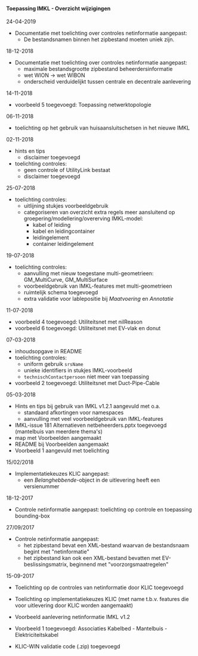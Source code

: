 ﻿#### Toepassing IMKL - Overzicht wijzigingen

24-04-2019
* Documentatie met toelichting over controles netinformatie aangepast:
  - De bestandsnamen binnen het zipbestand moeten uniek zijn. 

18-12-2018
* Documentatie met toelichting over controles netinformatie aangepast:
  - maximale bestandsgrootte zipbestand beheerdersinformatie
  - wet WION -> wet WIBON
  - onderscheid verduidelijkt tussen centrale en decentrale aanlevering

14-11-2018
- voorbeeld 5 toegevoegd: Toepassing netwerktopologie

06-11-2018
- toelichting op het gebruik van huisaansluitschetsen in het nieuwe IMKL

02-11-2018
- hints en tips
  - disclaimer toegevoegd
- toelichting controles:
  - geen controle of UtilityLink bestaat
  - disclaimer toegevoegd

25-07-2018
- toelichting controles:
  - uitlijning stukjes voorbeeldgebruik
  - categoriseren van overzicht extra regels meer aansluitend op groepering/modellering/overerving IMKL-model:
    - kabel of leiding
	- kabel en leidingcontainer
	- leidingelement
	- container leidingelement

19-07-2018
- toelichting controles:
  - aanvulling met nieuw toegestane multi-geometrieen: GM_MultiCurve, GM_MultiSurface
  - voorbeeldgebruik van IMKL-features met multi-geometrieen
  - ruimtelijk schema toegevoegd
  - extra validatie voor lablepositie bij _Maatvoering_ en _Annotatie_

11-07-2018  
- voorbeeld 4 toegevoegd: Utiliteitsnet met nilReason
- voorbeeld 6 toegevoegd: Utiliteitsnet met EV-vlak en donut

07-03-2018
- inhoudsopgave in README
- toelichting controles:
  - uniform gebruik `srsName`
  - unieke identifiers in stukjes IMKL-voorbeeld
  - `technischContactpersoon` niet meer van toepassing
- voorbeeld 2 toegevoegd: Utiliteitsnet met Duct-Pipe-Cable

05-03-2018
- Hints en tips bij gebruik van IMKL v1.2.1 aangevuld met o.a.
  - standaard afkortingen voor namespaces
  - aanvulling met veel voorbeeldgebruik van IMKL-features
- IMKL-issue 181 Alternatieven netbeheerders.pptx toegevoegd (mantelbuis van meerdere thema's)
- map met Voorbeelden aangemaakt
- README bij Voorbeelden aangemaakt
- Voorbeeld 1 aangevuld met toelichting

15/02/2018
* Implementatiekeuzes KLIC aangepast:
  - een _Belanghebbende_-object in de uitlevering heeft een versienummer

18-12-2017
* Controle netinformatie aangepast: toelichting op controle en toepassing bounding-box

27/09/2017
* Controle netinformatie aangepast:
  - het zipbestand bevat een XML-bestand waarvan de bestandsnaam begint met "netinformatie"
  - het zipbestand kan ook een XML-bestand bevatten met EV-beslissingsmatrix, beginnend met "voorzorgsmaatregelen"

15-09-2017
* Toelichting op de controles van netinformatie door KLIC toegevoegd
- Toelichting op implementatiekeuzes KLIC (met name t.b.v. features die voor uitlevering door KLIC worden aangemaakt)
* Voorbeeld aanlevering netinformatie IMKL v1.2
- Voorbeeld 1 toegevoegd: Associaties Kabelbed - Mantelbuis - Elektriciteitskabel
* KLIC-WIN validatie code (.zip) toegevoegd
